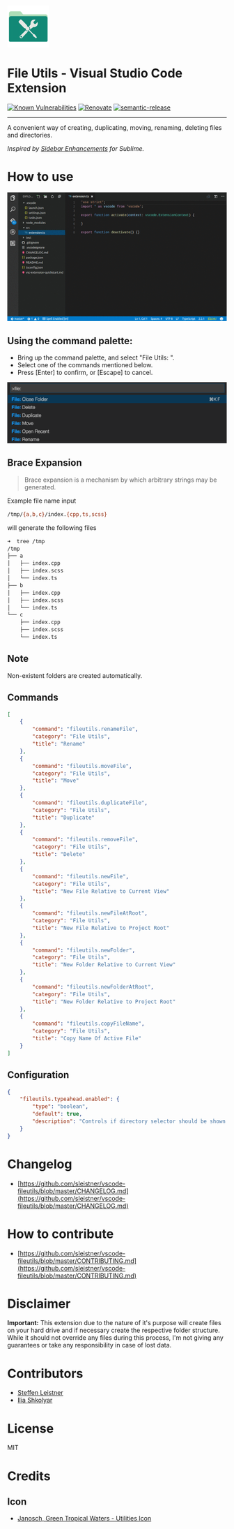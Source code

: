 ![icon](images/icon-96x96.png)

# File Utils - Visual Studio Code Extension

[![Known Vulnerabilities](https://snyk.io/test/github/sleistner/vscode-fileutils/badge.svg)](https://snyk.io/test/github/sleistner/vscode-fileutils)
[![Renovate](https://img.shields.io/badge/renovate-enabled-brightgreen.svg)](https://renovatebot.com)
[![semantic-release](https://img.shields.io/badge/%20%20%F0%9F%93%A6%F0%9F%9A%80-semantic--release-e10079.svg)](https://github.com/semantic-release/semantic-release)

---

A convenient way of creating, duplicating, moving, renaming, deleting files and directories.

_Inspired by [Sidebar Enhancements](https://github.com/titoBouzout/SideBarEnhancements) for Sublime._

# How to use

![demo](images/demo.gif)

## Using the command palette:

-   Bring up the command palette, and select "File Utils: ".
-   Select one of the commands mentioned below.
-   Press [Enter] to confirm, or [Escape] to cancel.

![howto](images/howto.png)

## Brace Expansion

> Brace expansion is a mechanism by which arbitrary strings may be generated.

Example file name input

```bash
/tmp/{a,b,c}/index.{cpp,ts,scss}
```

will generate the following files

```bash
➜  tree /tmp
/tmp
├── a
│   ├── index.cpp
│   ├── index.scss
│   └── index.ts
├── b
│   ├── index.cpp
│   ├── index.scss
│   └── index.ts
└── c
    ├── index.cpp
    ├── index.scss
    └── index.ts
```

## Note

Non-existent folders are created automatically.

## Commands

```json
[
    {
        "command": "fileutils.renameFile",
        "category": "File Utils",
        "title": "Rename"
    },
    {
        "command": "fileutils.moveFile",
        "category": "File Utils",
        "title": "Move"
    },
    {
        "command": "fileutils.duplicateFile",
        "category": "File Utils",
        "title": "Duplicate"
    },
    {
        "command": "fileutils.removeFile",
        "category": "File Utils",
        "title": "Delete"
    },
    {
        "command": "fileutils.newFile",
        "category": "File Utils",
        "title": "New File Relative to Current View"
    },
    {
        "command": "fileutils.newFileAtRoot",
        "category": "File Utils",
        "title": "New File Relative to Project Root"
    },
    {
        "command": "fileutils.newFolder",
        "category": "File Utils",
        "title": "New Folder Relative to Current View"
    },
    {
        "command": "fileutils.newFolderAtRoot",
        "category": "File Utils",
        "title": "New Folder Relative to Project Root"
    },
    {
        "command": "fileutils.copyFileName",
        "category": "File Utils",
        "title": "Copy Name Of Active File"
    }
]
```

## Configuration

```json
{
    "fileutils.typeahead.enabled": {
        "type": "boolean",
        "default": true,
        "description": "Controls if directory selector should be shown."
    }
}
```

# Changelog

-   [https://github.com/sleistner/vscode-fileutils/blob/master/CHANGELOG.md](https://github.com/sleistner/vscode-fileutils/blob/master/CHANGELOG.md)

# How to contribute

-   [https://github.com/sleistner/vscode-fileutils/blob/master/CONTRIBUTING.md](https://github.com/sleistner/vscode-fileutils/blob/master/CONTRIBUTING.md)

# Disclaimer

**Important:** This extension due to the nature of it's purpose will create
files on your hard drive and if necessary create the respective folder structure.
While it should not override any files during this process, I'm not giving any guarantees
or take any responsibility in case of lost data.

# Contributors

-   [Steffen Leistner](https://github.com/sleistner)
-   [Ilia Shkolyar](https://github.com/iliashkolyar)

# License

MIT

# Credits

## Icon

-   [Janosch, Green Tropical Waters - Utilities Icon](https://iconarchive.com/show/tropical-waters-folders-icons-by-janosch500/Utilities-icon.html)
